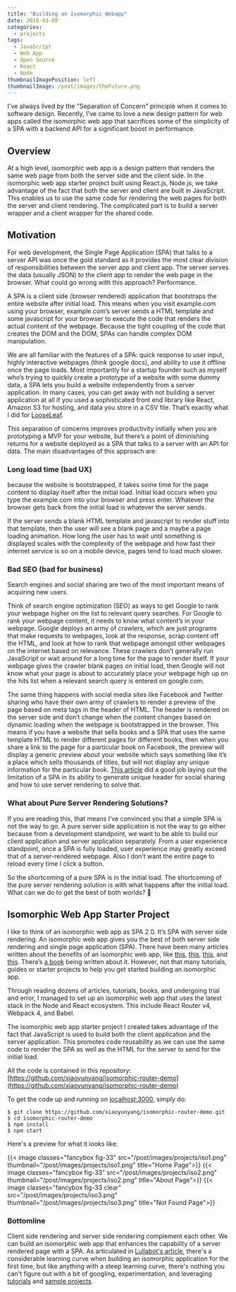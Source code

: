 ```yaml
---
title: "Building an Isomorphic Webapp"
date: 2018-03-08
categories:
  - projects
tags:
  - JavaScript
  - Web App
  - Open Source
  - React
  - Node
thumbnailImagePosition: left
thumbnailImage: /post/images/theFuture.png
---
```


I've always lived by the "Separation of Concern" principle when it comes to software design.  Recently, I've came to love a new design pattern for web apps called the isomorphic web app that sacrifices some of the simplicity of a SPA with a backend API for a significant boost in performance.

<!--more-->

## Overview
At a high level, isomorphic web app is a design pattern that renders the same web page from both the server side and the client side. In the isomorphic web app starter project built using React.js, Node.js, we take advantage of the fact that both the server and client are built in JavaScript. This enables us to use the same code for rendering the web pages for both the server and client rendering. The complicated part is to build a server wrapper and a client wrapper for the shared code.


## Motivation
For web development, the Single Page Application (SPA) that talks to a server API was once the gold standard as it provides the most clear division of responsibilities between the server app and client app. The server serves the data (usually JSON) to the client app to render the web page in the browser. What could go wrong with this approach? Performance.

A SPA is a client side (browser rendered) application that bootstraps the entire website after initial load. This means when you visit example.com using your browser, example.com’s server sends a HTML template and some javascript for your browser to execute the code that renders the actual content of the webpage. Because the tight coupling of the code that creates the DOM and the DOM, SPAs can handle complex DOM manipulation.

We are all familiar with the features of a SPA: quick response to user input, highly interactive webpages (think google docs), and ability to use it offline once the page loads. Most importantly for a startup founder such as myself who’s trying to quickly create a prototype of a website with some dummy data, a SPA lets you build a website independently from a server application. In many cases, you can get away with not building a server application at all if you used a sophisticated front end library like React, Amazon S3 for hosting, and data you store in a CSV file. That’s exactly what I did for [LooseLeaf](http://looseleafapp.com/).

This separation of concerns improves productivity initially when you are prototyping a MVP for your website, but there’s a point of diminishing returns for a website deployed as a SPA that talks to a server with an API for data. The main disadvantages of this approach are:

### Long load time (bad UX)

because the website is bootstrapped, it takes some time for the page content to display itself after the initial load. Initial load occurs when you type the example.com into your browser and press enter. Whatever the browser gets back from the initial load is whatever the server sends.

If the server sends a blank HTML template and javascript to render stuff into that template, then the user will see a blank page and a maybe a page loading animation. How long the user has to wait until something is displayed scales with the complexity of the webpage and how fast their internet service is so on a mobile device, pages tend to load much slower.

### Bad SEO (bad for business)

Search engines and social sharing are two of the most important means of acquiring new users.

Think of search engine optimization (SEO) as ways to get Google to rank your webpage higher on the list to relevant query searches. For Google to rank your webpage content, it needs to know what content’s in your webpage. Google deploys an army of crawlers, which are just programs that make requests to webpages, look at the response, scrap content off the HTML, and look at how to rank that webpage amongst other webpages on the internet based on relevance. These crawlers don’t generally run JavaScript or wait around for a long time for the page to render itself. If your webpage gives the crawler blank pages on initial load, then Google will not know what your page is about to accurately place your webpage high up on the hits list when a relevant search query is entered on google.com.

The same thing happens with social media sites like Facebook and Twitter sharing who have their own army of crawlers to render a preview of the page based on meta tags in the header of HTML. The header is rendered on the server side and don’t change when the content changes based on dynamic loading when the webpage is bootstrapped in the browser. This means if you have a website that sells books and a SPA that uses the same template HTML to render different pages for different books, then when you share a link to the page for a particular book on Facebook, the preview will display a generic preview about your website which says something like it’s a place which sells thousands of titles, but will not display any unique information for the particular book. [This article](https://medium.com/@cereallarceny/server-side-rendering-with-create-react-app-fiber-react-router-v4-helmet-redux-and-thunk-275cb25ca972) did a good job laying out the limitation of a SPA in its ability to generate unique header for social sharing and how to use server rendering to solve that.

### What about Pure Server Rendering Solutions?
If you are reading this, that means I’ve convinced you that a simple SPA is not the way to go. A pure server side application is not the way to go either because from a development standpoint, we want to be able to build our client application and server application separately. From a user experience standpoint, once a SPA is fully loaded, user experience may greatly exceed that of a server-rendered webpage. Also I don’t want the entire page to reload every time I click a button.

So the shortcoming of a pure SPA is in the initial load. The shortcoming of the pure server rendering solution is with what happens after the initial load. What can we do to get the best of both worlds? 🤔


## Isomorphic Web App Starter Project
I like to think of an isomorphic web app as SPA 2.0. It’s SPA with server side rendering. An isomorphic web app gives you the best of both server side rendering and single page application (SPA). There have been many articles written about the benefits of an isomorphic web app, like [this](https://medium.com/@ghengeveld/isomorphism-vs-universal-javascript-4b47fb481beb), [this](https://writing.pupius.co.uk/beyond-pushstate-building-single-page-applications-4353246f4480), [this](https://medium.com/airbnb-engineering/isomorphic-javascript-the-future-of-web-apps-10882b7a2ebc), and [this](https://ponyfoo.com/articles/stop-breaking-the-web). There’s [a book](https://livebook.manning.com/#!/book/isomorphic-web-applications/chapter-1/v-10/106) being written about it. However, not that many tutorials, guides or starter projects to help you get started building an isomorphic app.

Through reading dozens of articles, tutorials, books, and undergoing trial and error, I managed to set up an isomorphic web app that uses the latest stack in the Node and React ecosystem. This include React Router v4, Webpack 4, and Babel.

The isomorphic web app starter project I created takes advantage of the fact that JavaScript is used to build both the client application and the server application. This promotes code reusability as we can use the same code to render the SPA as well as the HTML for the server to send for the initial load.

All the code is contained in this repository:
[https://github.com/xiaoyunyang/isomorphic-router-demo](https://github.com/xiaoyunyang/isomorphic-router-demo)

To get the code up and running on [localhost:3000](localhost:3000), simply do:

```
$ git clone https://github.com/xiaoyunyang/isomorphic-router-demo.git
$ cd isomorphic-router-demo
$ npm install
$ npm start
```

Here's a preview for what it looks like:

{{< image classes="fancybox fig-33" src="/post/images/projects/iso1.png"
thumbnail="/post/images/projects/iso1.png" title="Home Page">}}
{{< image classes="fancybox fig-33" src="/post/images/projects/iso2.png"
thumbnail="/post/images/projects/iso2.png" title="About Page">}}
{{< image classes="fancybox fig-33 clear" src="/post/images/projects/iso3.png"
thumbnail="/post/images/projects/iso3.png" title="Not Found Page">}}

### Bottomline

Client side rendering and server side rendering complement each other. We can build an isomorphic web app that enhances the capability of a server rendered page with a SPA. As articulated in [Lullabot's article](https://www.lullabot.com/articles/what-is-an-isomorphic-application), there's a considerable learning curve when building an isomorphic application for the first time, but like anything with a steep learning curve, there's nothing you can't figure out with a bit of googling, experimentation, and leveraging [tutorials](https://hackernoon.com/get-an-isomorphic-web-app-up-and-running-in-5-minutes-72da028c15dd) and [sample projects](https://github.com/xiaoyunyang/isomorphic-router-demo).
